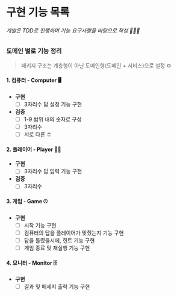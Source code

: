# 구현 기능 목록
###### 개발은 TDD로 진행하며 기능 요구사항을 바탕으로 작성 🧑🏻‍💻



### 도메인 별로 기능 정리 
> 패키지 구조는 계층형이 아닌 도메인형(도메인 + 서비스)으로 설정 ⚙️


#### 1. 컴퓨터 - Computer 🖥

* **구현**
  - [ ] 3자리수 답 설정 기능 구현

* **검증** 
  - [ ] 1-9 범위 내의 숫자로 구성   
  - [ ] 3자리수       
  - [ ] 서로 다른 수  

#### 2. 플레이어 - Player 🙋🏻

* **구현**
  - [ ] 3자리수 답 입력 기능 구현 

* **검증**
  - [ ] 3자리수
 
#### 3. 게임 - Game ⚾️

* **구현**
  - [ ] 시작 기능 구현
  - [ ] 컴퓨터의 답을 플레이어가 맞췄는지 기능 구현 
  - [ ] 답을 틀렸을시에, 힌트 기능 구현 
  - [ ] 게임 종료 및 재실행 기능 구현

#### 4. 모니터 - Monitor 🗄

* **구현**
  - [ ] 결과 및 메세지 출력 기능 구현 
